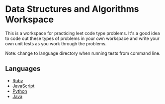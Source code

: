 # Data Structures and Algorithms Workspace
This is a workspace for practicing leet code type problems. It's a good idea to code out these types of problems in your own workspace and write your own unit tests as you work through the problems.

Note: change to language directory when running tests from command line.

## Languages
- [Ruby](./ruby/README.md)
- [JavaScript](./javascript/README.md)
- [Python](./python/README.md)
- [Java](./java/README.md)
